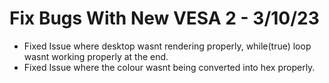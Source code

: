 # Fix Bugs With New VESA 2 - 3/10/23
- Fixed Issue where desktop wasnt rendering properly, while(true) loop wasnt working properly at the end.
- Fixed Issue where the colour wasnt being converted into hex properly.